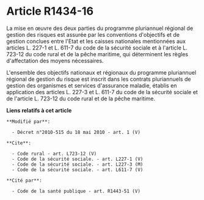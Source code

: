 # Article R1434-16

La mise en œuvre des deux parties du programme pluriannuel régional de gestion des risques est assurée par les conventions
d'objectifs et de gestion conclues entre l'Etat et les caisses nationales mentionnées aux articles L. 227-1 et L. 611-7 du
code de la sécurité sociale et à l'article L. 723-12 du code rural et de la pêche maritime, qui déterminent les règles
d'affectation des moyens nécessaires. 

L'ensemble des objectifs nationaux et régionaux du programme pluriannuel régional de gestion du risque est inscrit dans les
contrats pluriannuels de gestion des organismes et services d'assurance maladie, établis en application des articles L. 227-3
et L. 611-7 du code de la sécurité sociale et de l'article L. 723-12 du code rural et de la pêche maritime.

**Liens relatifs à cet article**

	**Modifié par**:

	  - Décret n°2010-515 du 18 mai 2010 - art. 1 (V)

	**Cite**:

	  - Code rural - art. L723-12 (V)
	  - Code de la sécurité sociale. - art. L227-1 (V)
	  - Code de la sécurité sociale. - art. L227-3 (M)
	  - Code de la sécurité sociale. - art. L611-7 (V)

	**Cité par**:

	  - Code de la santé publique - art. R1443-51 (V)
